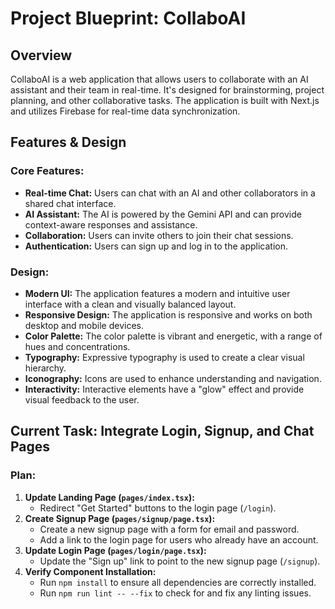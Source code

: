 
# Project Blueprint: CollaboAI

## Overview

CollaboAI is a web application that allows users to collaborate with an AI assistant and their team in real-time. It's designed for brainstorming, project planning, and other collaborative tasks. The application is built with Next.js and utilizes Firebase for real-time data synchronization.

## Features & Design

### Core Features:
- **Real-time Chat:** Users can chat with an AI and other collaborators in a shared chat interface.
- **AI Assistant:** The AI is powered by the Gemini API and can provide context-aware responses and assistance.
- **Collaboration:** Users can invite others to join their chat sessions.
- **Authentication:** Users can sign up and log in to the application.

### Design:
- **Modern UI:** The application features a modern and intuitive user interface with a clean and visually balanced layout.
- **Responsive Design:** The application is responsive and works on both desktop and mobile devices.
- **Color Palette:** The color palette is vibrant and energetic, with a range of hues and concentrations.
- **Typography:** Expressive typography is used to create a clear visual hierarchy.
- **Iconography:** Icons are used to enhance understanding and navigation.
- **Interactivity:** Interactive elements have a "glow" effect and provide visual feedback to the user.

## Current Task: Integrate Login, Signup, and Chat Pages

### Plan:
1.  **Update Landing Page (`pages/index.tsx`):**
    -   Redirect "Get Started" buttons to the login page (`/login`).
2.  **Create Signup Page (`pages/signup/page.tsx`):**
    -   Create a new signup page with a form for email and password.
    -   Add a link to the login page for users who already have an account.
3.  **Update Login Page (`pages/login/page.tsx`):**
    -   Update the "Sign up" link to point to the new signup page (`/signup`).
4.  **Verify Component Installation:**
    -   Run `npm install` to ensure all dependencies are correctly installed.
    -   Run `npm run lint -- --fix` to check for and fix any linting issues.
